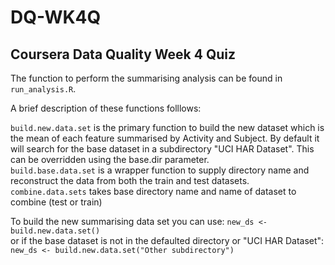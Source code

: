 # DQ-WK4Q
## Coursera Data Quality Week 4 Quiz

The function to perform the summarising analysis can be found in `run_analysis.R`.

A brief description of these functions folllows:

`build.new.data.set` is the primary function to build the new dataset which is the mean of each feature summarised by Activity and Subject. By default it will search for the base dataset in a subdirectory "UCI HAR Dataset". This can be overridden using the base.dir parameter.  
`build.base.data.set` is a wrapper function to supply directory name and reconstruct the data from both the train and test datasets.  
`combine.data.sets` takes base directory name and name of dataset to combine (test or train)  

To build the new summarising data set you can use:
`new_ds <- build.new.data.set()`  
or if the base dataset is not in the defaulted directory or "UCI HAR Dataset":  
`new_ds <- build.new.data.set("Other subdirectory")`